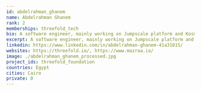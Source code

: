 ```yaml
---
id: abdelrahman_ghanem
name: Abdelrahman Ghanem
rank: 2
memberships: threefold_tech
bio: A software engineer, mainly working on Jumpscale platform and Kosmos
excerpt: A software engineer, mainly working on Jumpscale platform and Kosmos
linkedin: https://www.linkedin.com/in/abdelrahman-ghanem-41a31815/
websites: https://threefold.io/, https://www.mazraa.io/
image: ./abdelrahman_ghanem_processed.jpg
project_ids: threefold_foundation
countries: Egypt
cities: Cairo
private: 0
---
```

